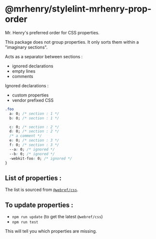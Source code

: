 # @mrhenry/stylelint-mrhenry-prop-order

Mr. Henry's preferred order for CSS properties.

This package does not group properties.
It only sorts them within a "imaginary sections".

Acts as a separator between sections :
- ignored declarations
- empty lines
- comments

Ignored declarations :
- custom properties
- vendor prefixed CSS

```css
.foo
  a: 0; /* section : 1 */
  b: 0; /* section : 1 */

  c: 0; /* section : 2 */
  d: 0; /* section : 2 */
  /* a comment */
  e: 0; /* section : 3 */
  f: 0; /* section : 3 */
  --a: 0; /* ignored */
  --b: 0; /* ignored */
  -webkit-foo: 0; /* ignored */
}
```

## List of properties :

The list is sourced from [`@webref/css`](https://www.npmjs.com/package/@webref/css).

## To update properties :

- `npm run update` (to get the latest `@webref/css`)
- `npm run test`

This will tell you which properties are missing.
